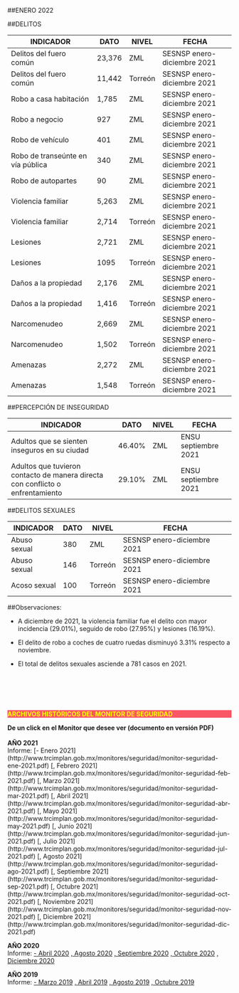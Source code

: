 
##ENERO 2022

##DELITOS

|INDICADOR                            |DATO      |NIVEL      |FECHA                      |
|-------------------------------------|----------|-----------|---------------------------|
|Delitos del fuero común              |23,376    |ZML        |SESNSP enero-diciembre 2021|
|Delitos del fuero común              |11,442    |Torreón    |SESNSP enero-diciembre 2021|
|Robo a casa habitación               |1,785     |ZML        |SESNSP enero-diciembre 2021|
|Robo a negocio                       |927       |ZML        |SESNSP enero-diciembre 2021|
|Robo de vehículo                     |401       |ZML        |SESNSP enero-diciembre 2021|
|Robo de transeúnte en vía pública    |340       |ZML        |SESNSP enero-diciembre 2021|
|Robo de autopartes                   |90        |ZML        |SESNSP enero-diciembre 2021|
|Violencia familiar                   |5,263     |ZML        |SESNSP enero-diciembre 2021|
|Violencia familiar                   |2,714     |Torreón    |SESNSP enero-diciembre 2021|
|Lesiones                             |2,721     |ZML        |SESNSP enero-diciembre 2021|
|Lesiones                             |1095      |Torreón    |SESNSP enero-diciembre 2021|
|Daños a la propiedad                 |2,176     |ZML        |SESNSP enero-diciembre 2021|
|Daños a la propiedad                 |1,416     |Torreón    |SESNSP enero-diciembre 2021|
|Narcomenudeo                         |2,669     |ZML        |SESNSP enero-diciembre 2021|
|Narcomenudeo                         |1,502     |Torreón    |SESNSP enero-diciembre 2021|
|Amenazas                             |2,272     |ZML        |SESNSP enero-diciembre 2021|
|Amenazas                             |1,548     |Torreón    |SESNSP enero-diciembre 2021|

##PERCEPCIÓN DE INSEGURIDAD

|INDICADOR                                                                     |DATO   |NIVEL |FECHA               |
|------------------------------------------------------------------------------|-------|------|--------------------|
|Adultos que se sienten inseguros en su ciudad                                 |46.40% |ZML   |ENSU septiembre 2021|
|Adultos que tuvieron contacto de manera directa con conflicto o enfrentamiento|29.10% |ZML   |ENSU septiembre 2021|

##DELITOS SEXUALES

|INDICADOR              |DATO  |NIVEL  |FECHA                      |
|-----------------------|------|-------|---------------------------|
|Abuso sexual           |380   |ZML    |SESNSP enero-diciembre 2021|
|Abuso sexual           |146   |Torreón|SESNSP enero-diciembre 2021|
|Acoso sexual           |100   |Torreón|SESNSP enero-diciembre 2021|


##Observaciones:

- A diciembre de 2021, la violencia familiar fue el delito con mayor incidencia (29.01%), seguido de robo (27.95%) y lesiones (16.19%).

- El delito de robo a coches de cuatro ruedas disminuyó 3.31% respecto a noviembre.

- El total de delitos sexuales asciende a 781 casos en 2021.

</br></br></br></br>

<p style="background-color:#f95666;color:yellow;"><strong>ARCHIVOS HISTÓRICOS DEL MONITOR DE SEGURIDAD</strong></p>
<b> De un click en el Monitor que desee ver (documento en versión PDF)</b>
</br></br>
<b> AÑO 2021 </b>
</br>
Informe:
[- Enero 2021](http://www.trcimplan.gob.mx/monitores/seguridad/monitor-seguridad-ene-2021.pdf)
[, Febrero 2021](http://www.trcimplan.gob.mx/monitores/seguridad/monitor-seguridad-feb-2021.pdf)
[, Marzo 2021](http://www.trcimplan.gob.mx/monitores/seguridad/monitor-seguridad-mar-2021.pdf)
[, Abril 2021](http://www.trcimplan.gob.mx/monitores/seguridad/monitor-seguridad-abr-2021.pdf)
[, Mayo 2021](http://www.trcimplan.gob.mx/monitores/seguridad/monitor-seguridad-may-2021.pdf)
[, Junio 2021](http://www.trcimplan.gob.mx/monitores/seguridad/monitor-seguridad-jun-2021.pdf)
[, Julio 2021](http://www.trcimplan.gob.mx/monitores/seguridad/monitor-seguridad-jul-2021.pdf)
[, Agosto 2021](http://www.trcimplan.gob.mx/monitores/seguridad/monitor-seguridad-ago-2021.pdf)
[, Septiembre 2021](http://www.trcimplan.gob.mx/monitores/seguridad/monitor-seguridad-sep-2021.pdf)
[, Octubre 2021](http://www.trcimplan.gob.mx/monitores/seguridad/monitor-seguridad-oct-2021.pdf)
[, Noviembre 2021](http://www.trcimplan.gob.mx/monitores/seguridad/monitor-seguridad-nov-2021.pdf)
[, Diciembre 2021](http://www.trcimplan.gob.mx/monitores/seguridad/monitor-seguridad-dic-2021.pdf)
</br>

<b> AÑO 2020 </b>
</br>
Informe:
[- Abril 2020](http://www.trcimplan.gob.mx/monitores/seguridad/Monitor-Seguridad-abril-2020.pdf)
[, Agosto 2020](http://www.trcimplan.gob.mx/monitores/seguridad/Monitor-Seguridad-agosto-2020.pdf)
[, Septiembre 2020](http://www.trcimplan.gob.mx/monitores/seguridad/monitor-seguridad-sep-2020.pdf)
[, Octubre 2020](http://www.trcimplan.gob.mx/monitores/seguridad/monitor-seguridad-oct-2020.pdf)
[, Diciembre 2020](http://www.trcimplan.gob.mx/monitores/seguridad/monitor-seguridad-dic-2020.pdf)
</br>

<b> AÑO 2019 </b>
</br>
Informe:
[- Marzo 2019](http://www.trcimplan.gob.mx/monitores/seguridad/Monitor-seguridad-2018.pdf)
[, Abril 2019](http://www.trcimplan.gob.mx/monitores/seguridad/Monitor-Seguridad-abril-2019.pdf)
[, Agosto 2019](http://www.trcimplan.gob.mx/monitores/seguridad/Monitor-Seguridad-Agosto-2019.pdf)
[, Octubre 2019](http://www.trcimplan.gob.mx/monitores/seguridad/Monitor-Seguridad-Octubre-2019.pdf)

</br>
